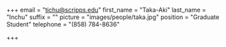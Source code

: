 +++
email = "tichu@scripps.edu"
first_name = "Taka-Aki"
last_name = "Inchu"
suffix = ""
picture = "images/people/taka.jpg"
position = "Graduate Student"
telephone = "(858) 784-8636"

+++

